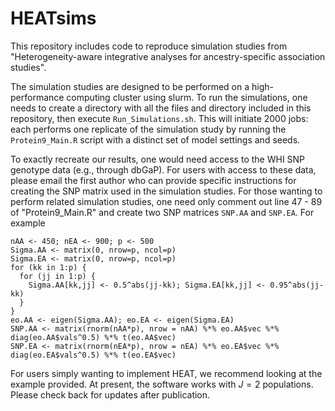 # HEATsims
This repository includes code to reproduce simulation studies from "Heterogeneity-aware integrative analyses for ancestry-specific association studies". 

The simulation studies are designed to be performed on a high-performance computing cluster using slurm. To run the simulations, one needs to create a directory with all the files and directory included in this repository, then execute ```Run_Simulations.sh```. This will initiate 2000 jobs: each performs one replicate of the simulation study by running the ```Protein9_Main.R``` script with a distinct set of model settings and seeds. 

To exactly recreate our results, one would need access to the WHI SNP genotype data (e.g., through dbGaP). For users with access to these data, please email the first author who can provide specific instructions for creating the SNP matrix used in the simulation studies. For those wanting to perform related simulation studies, one need only comment out line 47 - 89 of "Protein9_Main.R" and create two SNP matrices ``SNP.AA`` and ``SNP.EA``. For example
```
nAA <- 450; nEA <- 900; p <- 500
Sigma.AA <- matrix(0, nrow=p, ncol=p)
Sigma.EA <- matrix(0, nrow=p, ncol=p)
for (kk in 1:p) {
  for (jj in 1:p) {
    Sigma.AA[kk,jj] <- 0.5^abs(jj-kk); Sigma.EA[kk,jj] <- 0.95^abs(jj-kk)
  }
}
eo.AA <- eigen(Sigma.AA); eo.EA <- eigen(Sigma.EA)
SNP.AA <- matrix(rnorm(nAA*p), nrow = nAA) %*% eo.AA$vec %*% diag(eo.AA$vals^0.5) %*% t(eo.AA$vec)
SNP.EA <- matrix(rnorm(nEA*p), nrow = nEA) %*% eo.EA$vec %*% diag(eo.EA$vals^0.5) %*% t(eo.EA$vec)
```
For users simply wanting to implement HEAT, we recommend looking at the example provided. At present, the software works with $J = 2$ populations. Please check back for updates after publication. 
